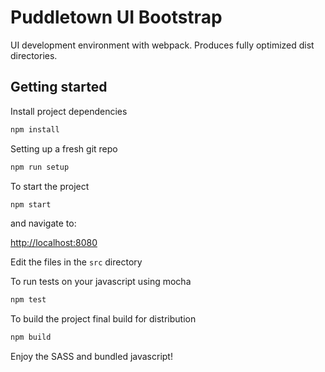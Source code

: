# Puddletown UI Bootstrap

UI development environment with webpack. Produces fully optimized dist directories.

## Getting started

Install project dependencies

```bash
npm install
```

Setting up a fresh git repo

```bash
npm run setup
```

To start the project

```bash
npm start
```

and navigate to:

<http://localhost:8080>

Edit the files in the `src` directory

To run tests on your javascript using mocha

```bash
npm test
```

To build the project final build for distribution

```bash
npm build
```

Enjoy the SASS and bundled javascript!
